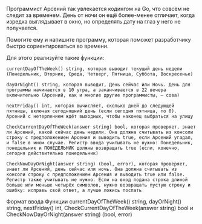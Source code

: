 Программист Арсений так увлекается кодингом на Go, что совсем не следит за временем. День от ночи он ещё более-менее отличает, когда изредка выглядывает в окно, но определять дату на глаз у него не получается.

Помогите ему и напишите программу, которая поможет разработчику быстро сориентироваться во времени.

Для этого реализуйте такие функции:
```
currentDayOfTheWeek() string, которая выводит текущий день недели (Понедельник, Вторник, Среда, Четверг, Пятница, Суббота, Воскресенье)

dayOrNight() string, которая выводит, День сейчас или Ночь. День для программы начинается в 10 утра, а заканчивается в 22 вечера включительно (Арсений, как и многие другие программисты, — сова)

nextFriday() int, которая вычисляет, сколько дней до следующей пятницы, включая сегодняшний день (если сегодня пятница, то 0). Арсений с нетерпением ждёт выходных, чтобы наконец выбраться на улицу

CheckCurrentDayOfTheWeek(answer string) bool, которая проверяет, знает ли Арсений, какой сейчас день недели. Она должна считывать из консоли строку с предположением Арсения и выводить true, если Арсений угадал, и false в ином случае. Регистр ввода учитывать не нужно: Понедельник, понедельник и ПОНЕДЕЛЬНИК должны возвращать true (если, конечно, сегодня действительно понедельник)

СheckNowDayOrNight(answer string) (bool, error), которая проверяет, знает ли Арсений, день сейчас или ночь. Она должна считывать из консоли строку с предположением Арсения и выводить true или false. Регистр также учитывать не нужно. Если на вход подана строка длиной больше или меньше четырёх символов, нужно возвращать пустую строку и ошибку: исправь свой ответ, а лучше ложись поспать
```
Формат ввода
Функции currentDayOfTheWeek() string, dayOrNight() string, nextFriday() int, CheckCurrentDayOfTheWeek(answer string) bool и СheckNowDayOrNight(answer string) (bool, error)
